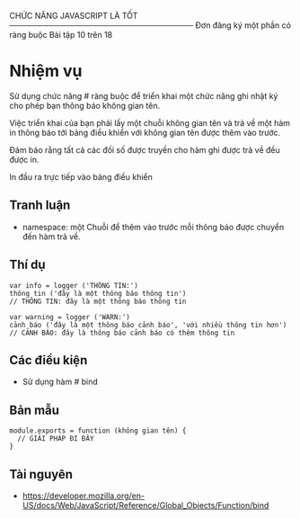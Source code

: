 CHỨC NĂNG JAVASCRIPT LÀ TỐT
─────────────────────────────────
 Đơn đăng ký một phần có ràng buộc
 Bài tập 10 trên 18


# Nhiệm vụ

Sử dụng chức năng # ràng buộc để triển khai một chức năng ghi nhật ký cho phép bạn thông báo không gian tên.

Việc triển khai của bạn phải lấy một chuỗi không gian tên và trả về một hàm in thông báo tới bảng điều khiển với không gian tên được thêm vào trước.

Đảm bảo rằng tất cả các đối số được truyền cho hàm ghi được trả về đều được in.

 In đầu ra trực tiếp vào bảng điều khiển

## Tranh luận

  * namespace: một Chuỗi để thêm vào trước mỗi thông báo được chuyển đến hàm trả về.

## Thí dụ


    var info = logger ('THÔNG TIN:')
    thông tin ('đây là một thông báo thông tin')
    // THÔNG TIN: đây là một thông báo thông tin

    var warning = logger ('WARN:')
    cảnh báo ('đây là một thông báo cảnh báo', 'với nhiều thông tin hơn')
    // CẢNH BÁO: đây là thông báo cảnh báo có thêm thông tin


## Các điều kiện

  * Sử dụng hàm # bind

## Bản mẫu


    module.exports = function (không gian tên) {
      // GIẢI PHÁP ĐI ĐÂY
    }


## Tài nguyên

  * https://developer.mozilla.org/en-US/docs/Web/JavaScript/Reference/Global_Objects/Function/bind
